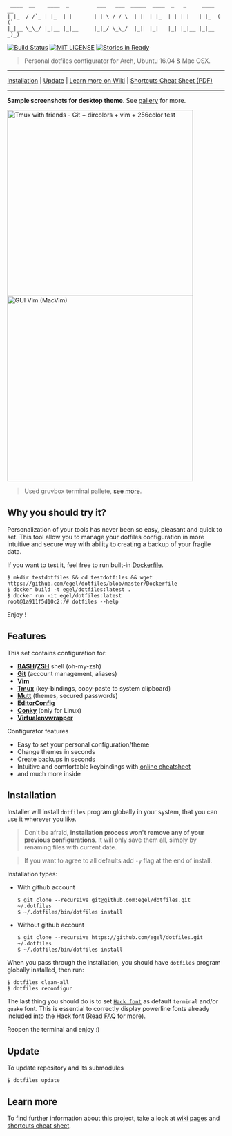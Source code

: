 ```
 ____  __    ____  _         ___   ___  _____  ____  _   _     ____  __
| |_  / /`_ | |_  | |       | | \ / / \  | |  | |_  | | | |   | |_  ( (`
|_|__ \_\_/ |_|__ |_|__     |_|_/ \_\_/  |_|  |_|   |_| |_|__ |_|__ _)_)
```

[![Build Status](https://travis-ci.org/egel/dotfiles.svg?branch=master)](https://travis-ci.org/egel/dotfiles)
[![MIT LICENSE](http://img.shields.io/badge/license-MIT-yellowgreen.svg?style=square)](https://github.com/egel/dotfiles/blob/master/LICENSE)
[![Stories in Ready](https://badge.waffle.io/egel/dotfiles.svg?label=ready&title=Ready)](http://waffle.io/egel/dotfiles)

> Personal dotfiles configurator for Arch, Ubuntu 16.04 & Mac OSX.

* * *
[Installation](#installation) | [Update](#update) | [Learn more on Wiki][dotfiles-wiki] | [Shortcuts Cheat Sheet (PDF)][shortcuts-cheat-sheet]
* * *
**Sample screenshots for desktop theme**. See [gallery][wiki-gallery] for more.

<img src="http://i.imgur.com/WBaOs30.png" title="Tmux with friends - Git + dircolors + vim + 256color test" width="430" />
<img src="http://i.imgur.com/fBkmExR.png" title="GUI Vim (MacVim)" width="430" />

> Used gruvbox terminal pallete, [see more][wiki-terminal-pallete].


## Why you should try it?
Personalization of your tools has never been so easy, pleasant and quick to set.
This tool allow you to manage your dotfiles configuration in more intuitive and
secure way with ability to creating a backup of your fragile data.

If you want to test it, feel free to run built-in [Dockerfile](https://github.com/egel/dotfiles/blob/master/Dockerfile).

```shell
$ mkdir testdotfiles && cd testdotfiles && wget https://github.com/egel/dotfiles/blob/master/Dockerfile
$ docker build -t egel/dotfiles:latest .
$ docker run -it egel/dotfiles:latest
root@1a911f5d10c2:/# dotfiles --help
```

Enjoy !

## Features

This set contains configuration for:
-   **[BASH][bash-webpage]/[ZSH][zsh-webpage]** shell (oh-my-zsh)
-   **[Git][git-webpage]** (account management, aliases)
-   **[Vim][vim-webpage]**
-   **[Tmux][tmux-webpage]** (key-bindings, copy-paste to system clipboard)
-   **[Mutt][mutt-webpage]** (themes, secured passwords)
-   **[EditorConfig][editorconfig-webpage]**
-   **[Conky][conky-webpage]** (only for Linux)
-   **[Virtualenvwrapper][virtulenvwrapper-webpage]**

Configurator features
-   Easy to set your personal configuration/theme
-   Change themes in seconds
-   Create backups in seconds
-   Intuitive and comfortable keybindings with [online cheatsheet][shortcuts-cheat-sheet]
-   and much more inside


## Installation
Installer will install `dotfiles` program globally in your system, that you can
use it wherever you like.

> Don't be afraid, **installation process won't remove any of your previous
> configurations**. It will only save them all, simply by renaming files with
> current date.

> If you want to agree to all defaults add `-y` flag at the end of install.

Installation types:
*   With github account
    ```shell
    $ git clone --recursive git@github.com:egel/dotfiles.git ~/.dotfiles
    $ ~/.dotfiles/bin/dotfiles install
    ```

*   Without github account
    ```shell
    $ git clone --recursive https://github.com/egel/dotfiles.git ~/.dotfiles
    $ ~/.dotfiles/bin/dotfiles install
    ```

When you pass through the installation, you should have `dotfiles` program
globally installed, then run:

```shell
$ dotfiles clean-all
$ dotfiles reconfigur
```

The last thing you should do is to set [`Hack font`][hack-font-webpage] as
default `terminal` and/or `guake` font. This is essential to correctly display
powerline fonts already included into the Hack font (Read [FAQ][wiki-faq] for
more).

Reopen the terminal and enjoy :)


## Update
To update repository and its submodules

```shell
$ dotfiles update
```

## Learn more
To find further information about this project, take a look at [wiki
pages][dotfiles-wiki] and [shortcuts cheat sheet][shortcuts-cheat-sheet].

  [dotfiles-wiki]: https://github.com/egel/dotfiles/wiki
  [wiki-gallery]: https://github.com/egel/dotfiles/wiki/Gallery
  [wiki-faq]: https://github.com/egel/dotfiles/wiki/FAQ-(Frequently-Asked-Questions)
  [wiki-terminal-pallete]: https://github.com/egel/dotfiles/wiki/FAQ-(Frequently-Asked-Questions)#terminal-color-pallete-gruvbox
  [shortcuts-cheat-sheet]: http://bit.ly/1wqcChS
  [powerline-install-webpage]: https://powerline.readthedocs.org/en/latest/installation/linux.html#font-installation
  [hack-font-webpage]: http://sourcefoundry.org/hack/
  [mutt-webpage]: http://www.mutt.org/
  [tmux-webpage]: https://tmux.github.io/
  [vim-webpage]: http://www.vim.org/
  [git-webpage]: https://git-scm.com/
  [zsh-webpage]: http://www.zsh.org/
  [bash-webpage]: https://www.gnu.org/software/bash/
  [editorconfig-webpage]: http://editorconfig.org/
  [conky-webpage]: https://github.com/brndnmtthws/conky
  [virtulenvwrapper-webpage]: https://virtualenvwrapper.readthedocs.io/en/latest/

